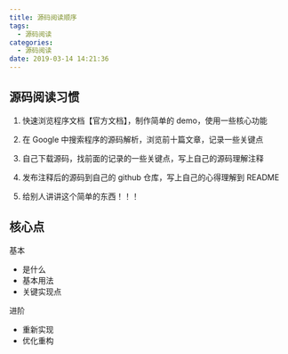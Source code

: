 ```yaml
---
title: 源码阅读顺序
tags:
  - 源码阅读
categories:
  - 源码阅读
date: 2019-03-14 14:21:36
---
```


## 源码阅读习惯

1. 快速浏览程序文档【官方文档】，制作简单的 demo，使用一些核心功能

2. 在 Google 中搜索程序的源码解析，浏览前十篇文章，记录一些关键点

3. 自己下载源码，找前面的记录的一些关键点，写上自己的源码理解注释

4. 发布注释后的源码到自己的 github 仓库，写上自己的心得理解到 README

5. 给别人讲讲这个简单的东西！！！

## 核心点

基本

- 是什么
- 基本用法
- 关键实现点

进阶

- 重新实现
- 优化重构
